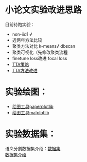 # 小论文实验改进思路
目前待跑实验：
- non-iid1 √
- 近两年方法比较 
- 聚类方法对比 k-means√ dbscan
- 聚类可视化（先修改聚类流程
- finetune loss改进  focal loss
- [TTA策略](https://juejin.cn/post/7115009893739790343)
- [TTA方法改进](https://cloud.tencent.com/developer/article/2249107)
# 实验绘图：
- [绘图工具paperplotlib](https://github.com/luzhixing12345/paperplotlib)
- [绘图工具matplotlib](https://github.com/aHuiWang/plot_demo)
# 实验数据集：
语义分割数据集介绍：[数据集](https://cloud.tencent.com/developer/article/1494488)  
[数据集介绍](https://zhuanlan.zhihu.com/p/50925449)  

